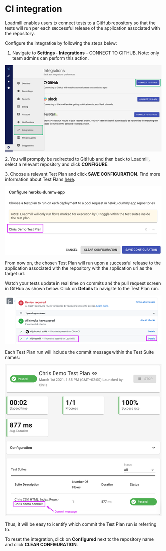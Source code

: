 # CI integration

Loadmill enables users to connect tests to a GitHub repository so that the tests will run per each successful release of the application associated with the repository.

Configure the integration by following the steps below:

1. Navigate to **Settings** - **Integrations** - CONNECT TO GITHUB. Note: only team admins can perform this action.

![](<../../../.gitbook/assets/Screenshot (44).png>)

&#x20;  2\. You will promptly be redirected to GitHub and then back to Loadmill, select a relevant repository and click **CONFIGURE**.&#x20;

&#x20;  3\. Choose a relevant Test Plan and click **SAVE CONFIGURATION**. Find more information about Test Plans [here](https://docs.loadmill.com/api-testing/test-plan).

![Selecting Test Plan](../../../.gitbook/assets/screenshot-2021-03-01t154532.233.png)

From now on, the chosen Test Plan will run upon a successful release to the application associated with the repository with the application url as the target url.

Watch your tests update in real time on commits and the pull request screen in GitHub as shown below. Click on **Details** to navigate to the Test Plan run.

![Pull request screen](../../../.gitbook/assets/screenshot-2021-03-01t160732.221.png)

Each Test Plan run will include the commit message within the Test Suite names:

![Test Plan run screen](../../../.gitbook/assets/screenshot-2021-03-01t162452.885.png)

Thus, it will be easy to identify which commit the Test Plan run is referring to.

To reset the integration, click on **Configured** next to the repository name and click **CLEAR CONFIGURATION**.
